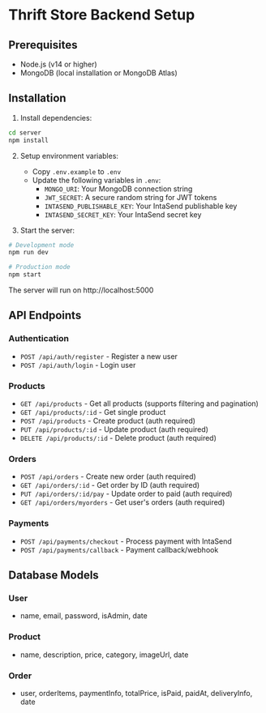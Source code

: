 # Thrift Store Backend Setup

## Prerequisites
- Node.js (v14 or higher)
- MongoDB (local installation or MongoDB Atlas)

## Installation

1. Install dependencies:
```bash
cd server
npm install
```

2. Setup environment variables:
   - Copy `.env.example` to `.env`
   - Update the following variables in `.env`:
     - `MONGO_URI`: Your MongoDB connection string
     - `JWT_SECRET`: A secure random string for JWT tokens
     - `INTASEND_PUBLISHABLE_KEY`: Your IntaSend publishable key
     - `INTASEND_SECRET_KEY`: Your IntaSend secret key

3. Start the server:
```bash
# Development mode
npm run dev

# Production mode
npm start
```

The server will run on http://localhost:5000

## API Endpoints

### Authentication
- `POST /api/auth/register` - Register a new user
- `POST /api/auth/login` - Login user

### Products
- `GET /api/products` - Get all products (supports filtering and pagination)
- `GET /api/products/:id` - Get single product
- `POST /api/products` - Create product (auth required)
- `PUT /api/products/:id` - Update product (auth required)
- `DELETE /api/products/:id` - Delete product (auth required)

### Orders
- `POST /api/orders` - Create new order (auth required)
- `GET /api/orders/:id` - Get order by ID (auth required)
- `PUT /api/orders/:id/pay` - Update order to paid (auth required)
- `GET /api/orders/myorders` - Get user's orders (auth required)

### Payments
- `POST /api/payments/checkout` - Process payment with IntaSend
- `POST /api/payments/callback` - Payment callback/webhook

## Database Models

### User
- name, email, password, isAdmin, date

### Product
- name, description, price, category, imageUrl, date

### Order
- user, orderItems, paymentInfo, totalPrice, isPaid, paidAt, deliveryInfo, date
